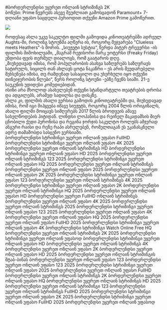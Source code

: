 #ბორდერლენდსი უყურეთ ონლაინ სტრიმინგს 2K  
ბონუსი: Prime წევრებს ასევე შეუძლიათ გამოსცადონ Paramount+ 7-დღიანი უფასო საცდელი პერიოდით თქვენი Amazon Prime გამოწერით.  
  
[![](https://i.imgur.com/qSNzIqt.png)](https://movie.rssnews.media/vuqebgrP.php)  
  
როდესაც ახლა უკვე საკულტო ფილმი გამოვიდა კინოთეატრებში ადრეულ Aughts-ში, როლინგ სტოუნმა აღწერა ის, როგორც შეჯვარება "Clueless meets Heathers"-ს შორის. „სიუჟეტი სუსტია“, წერდა პიტერ ტრევერსი -ის ფილმის მიმოხილვაში, „მაგრამ რეჟისორი მარკ უოტერსი (Freaky Friday) ენდობა ფეის თერმულ დიალოგს, რომ გაატაროს დღე.  
„მიუხედავად იმისა, რომ პოპულარობის ასახვა საზღვრებს საზღვრავს სატირულს, სიცილს თან ახლავს ცოტა ნაკაწრი – ეს არის შეუდარებელი შეხსენება იმისა, თუ რამდენად სასაცილო და უხერხული იყო თქვენი თინეიჯერობის წლები“, წერს როლინგ სტოუნი -ებზე ჩვენს სიაში. 21-ე საუკუნის უდიდესი კომედიებიდან.  
ისინი არა მხოლოდ ასახელებენ თქვენი სტანდარტული თეატრების დროსა და ადგილებს, არამედ სადილსა და დისკზე.  
ახლა კი, ფილმის ახალი ვერსია გამოდის კინოთეატრებში და, მიუხედავად იმისა, რომ იგი მიჰყვება იმავე სიუჟეტს, როგორც 2004 წლის ორიგინალს, ახალი  ფილმი მოიცავს სიმღერებს 2017 წლის ბროდვეის ამავე სახელწოდების ჰიტიდან. ლინდსი ლოჰანისა და რეიჩელ მაკადამსის მიერ ცნობილი ქედი ჰერონისა და რეგინა ჯორჯის საკულტო როლებს ამჯერად ანგური რაისი და რენე რაპი ასრულებენ, რომელთაგან ეს უკანასკნელი ადრე თამაშობდა სასცენო ვერსიაში.  
ბორდერლენდსი სტრიმინგი უყურეთ ონლაინ უფასო FullHD
ბორდერლენდსი სტრიმინგი უყურეთ ონლაინ უფასო 4K 2025
ბორდერლენდსი უყურეთ ონლაინ სტრიმინგს HD
ბორდერლენდსი სტრიმინგი უყურეთ ონლაინ უფასო HD 2025
ბორდერლენდსი უყურეთ ონლაინ სტრიმინგს 123 2025
ბორდერლენდსი სტრიმინგი უყურეთ ონლაინ უფასო HQ 2025
ბორდერლენდსი უყურეთ ონლაინ სტრიმინგს
ბორდერლენდსი უყურეთ ონლაინ უფასო 2025
ბორდერლენდსი უყურეთ ონლაინ უფასო 2K 2025
ბორდერლენდსი სტრიმინგი უყურეთ ონლაინ უფასო 123
ბორდერლენდსი უყურეთ ონლაინ სტრიმინგს 4K 2025
ბორდერლენდსი სტრიმინგი უყურეთ ონლაინ უფასო 2K
ბორდერლენდსი უყურეთ ონლაინ სტრიმინგი HQ 2025
ბორდერლენდსი უყურეთ ონლაინ უფასო HD
ბორდერლენდსი უყურეთ FullHD ონლაინ სტრიმინგს
ბორდერლენდსი უყურეთ ონლაინ უფასო 4K 2025
ბორდერლენდსი უყურეთ ონლაინ სტრიმინგს 2025
ბორდერლენდსი სტრიმინგი უყურეთ ონლაინ უფასო 123 2025
ბორდერლენდსი უყურეთ ონლაინ უფასო 4K
ბორდერლენდსი უყურეთ ონლაინ უფასო HQ 2025
ბორდერლენდსი უყურეთ ონლაინ უფასო FullHD 2025
ბორდერლენდსი სტრიმინგი უყურეთ ონლაინ უფასო 4K
ბორდერლენდსი სტრიმინგი Watch Online Free HQ
ბორდერლენდსი უყურეთ ონლაინ სტრიმინგს 2K 2025
ბორდერლენდსი სტრიმინგი უყურეთ ონლაინ უფასოდ
ბორდერლენდსი სტრიმინგი უყურეთ ონლაინ უფასო HD
ბორდერლენდსი უყურეთ ონლაინ სტრიმინგს 4K
ბორდერლენდსი უყურეთ ონლაინ უფასო 2K
ბორდერლენდსი უყურეთ ონლაინ უფასო HD 2025
ბორდერლენდსი უყურეთ ონლაინ სტრიმინგის შტაბ-ბინას
ბორდერლენდსი უყურეთ ონლაინ უფასო 123
ბორდერლენდსი უყურეთ ონლაინ უფასო 123 2025
ბორდერლენდსი სტრიმინგი უყურეთ ონლაინ უფასო 2025
ბორდერლენდსი უყურეთ ონლაინ უფასო FullHD
ბორდერლენდსი უყურეთ ონლაინ სტრიმინგს 2K
ბორდერლენდსი უყურეთ ონლაინ უფასო HQ
ბორდერლენდსი უყურეთ ონლაინ სტრიმინგს HD 2025
ბორდერლენდსი უყურეთ ონლაინ სტრიმინგი 123
ბორდერლენდსი უყურეთ ონლაინ სტრიმინგს FullHD 2025
ბორდერლენდსი სტრიმინგი უყურეთ ონლაინ უფასო 2K 2025
ბორდერლენდსი სტრიმინგი უყურეთ ონლაინ უფასო FullHD 2025
ბორდერლენდსი უყურეთ ონლაინ უფასოდ